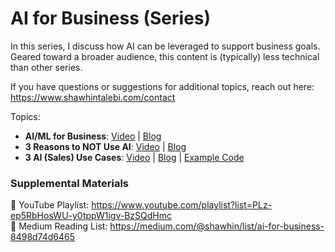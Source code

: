 # AI for Business (Series)

In this series, I discuss how AI can be leveraged to support business goals. Geared toward a broader audience, this content is (typically) less technical than other series.

If you have questions or suggestions for additional topics, reach out here: https://www.shawhintalebi.com/contact

Topics:
- **AI/ML for Business**: [Video](https://youtu.be/tFHeUSJAYbE?si=hBFH1g7OAAeORf32) | [Blog](https://towardsdatascience.com/ai-machine-learning-for-business-24bcf9754038)
- **3 Reasons to NOT Use AI**: [Video](https://youtu.be/baxaZI_j71I?si=XkTZGHKHv_twXQqU) | [Blog](https://shawhin.medium.com/3-reasons-why-businesses-should-not-use-ai-d72ffaa9c5f3)
- **3 AI (Sales) Use Cases**: [Video](https://youtu.be/3JsgtpX_rpU?si=qCvDsodsWFI-D1N3) | [Blog](https://towardsdatascience.com/3-ai-use-cases-that-are-not-a-chatbot-f4f328a2707a) | [Example Code](https://github.com/ShawhinT/YouTube-Blog/tree/main/ai-for-business/3-sales-use-cases)


### Supplemental Materials

🎥 YouTube Playlist: https://www.youtube.com/playlist?list=PLz-ep5RbHosWU-y0tppW1igv-BzSQdHmc <br>
📰 Medium Reading List: https://medium.com/@shawhin/list/ai-for-business-8498d74d6465

